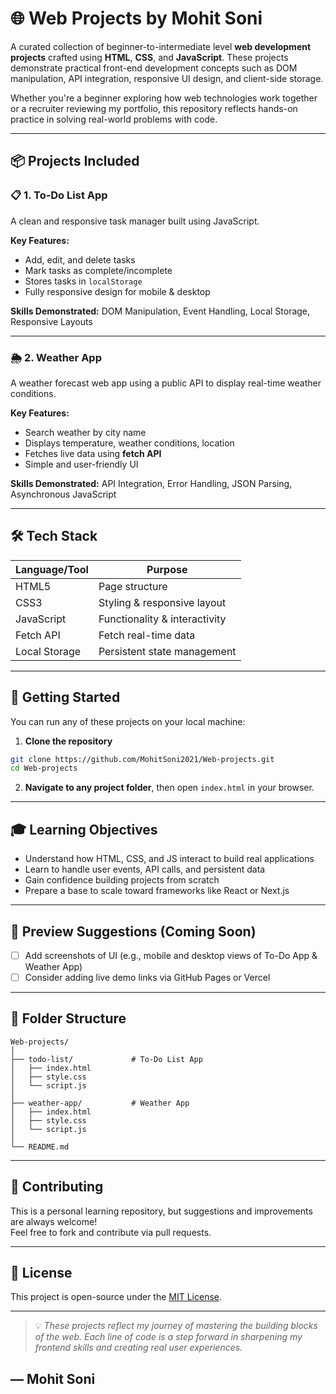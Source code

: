 
# 🌐 Web Projects by Mohit Soni

A curated collection of beginner-to-intermediate level **web development projects** crafted using **HTML**, **CSS**, and **JavaScript**. These projects demonstrate practical front-end development concepts such as DOM manipulation, API integration, responsive UI design, and client-side storage.

Whether you're a beginner exploring how web technologies work together or a recruiter reviewing my portfolio, this repository reflects hands-on practice in solving real-world problems with code.

---

## 📦 Projects Included

### 📋 1. **To-Do List App**

A clean and responsive task manager built using JavaScript.

**Key Features:**
- Add, edit, and delete tasks
- Mark tasks as complete/incomplete
- Stores tasks in `localStorage`
- Fully responsive design for mobile & desktop

**Skills Demonstrated:** DOM Manipulation, Event Handling, Local Storage, Responsive Layouts

---

### 🌦️ 2. **Weather App**

A weather forecast web app using a public API to display real-time weather conditions.

**Key Features:**
- Search weather by city name
- Displays temperature, weather conditions, location
- Fetches live data using **fetch API**
- Simple and user-friendly UI

**Skills Demonstrated:** API Integration, Error Handling, JSON Parsing, Asynchronous JavaScript

---

## 🛠️ Tech Stack

| Language/Tool | Purpose                      |
|---------------|------------------------------|
| HTML5         | Page structure               |
| CSS3          | Styling & responsive layout  |
| JavaScript    | Functionality & interactivity|
| Fetch API     | Fetch real-time data         |
| Local Storage | Persistent state management  |

---

## 🚀 Getting Started

You can run any of these projects on your local machine:

1. **Clone the repository**
```bash
git clone https://github.com/MohitSoni2021/Web-projects.git
cd Web-projects
```

2. **Navigate to any project folder**, then open `index.html` in your browser.

---

## 🎓 Learning Objectives

- Understand how HTML, CSS, and JS interact to build real applications
- Learn to handle user events, API calls, and persistent data
- Gain confidence building projects from scratch
- Prepare a base to scale toward frameworks like React or Next.js

---

## 📸 Preview Suggestions (Coming Soon)

- [ ] Add screenshots of UI (e.g., mobile and desktop views of To-Do App & Weather App)
- [ ] Consider adding live demo links via GitHub Pages or Vercel

---

## 📌 Folder Structure

```
Web-projects/
│
├── todo-list/             # To-Do List App
│   ├── index.html
│   ├── style.css
│   └── script.js
│
├── weather-app/           # Weather App
│   ├── index.html
│   ├── style.css
│   └── script.js
│
└── README.md
```

---

## 🤝 Contributing

This is a personal learning repository, but suggestions and improvements are always welcome!  
Feel free to fork and contribute via pull requests.

---

## 📄 License

This project is open-source under the [MIT License](LICENSE).

---

> 💡 *These projects reflect my journey of mastering the building blocks of the web. Each line of code is a step forward in sharpening my frontend skills and creating real user experiences.*

— **Mohit Soni**
---
